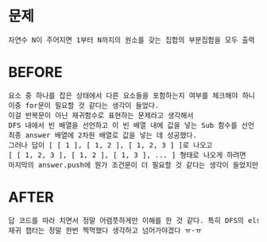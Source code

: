 # 문제

<pre>
자연수 N이 주어지면 1부터 N까지의 원소를 갖는 집합의 부분집합을 모두 출력 (DFS)
</pre>

# BEFORE

<pre>
요소 중 하나를 잡은 상태에서 다른 요소들을 포함하는지 여부를 체크해야 하니
이중 for문이 필요할 것 같다는 생각이 들었다.
이걸 반복문이 아닌 재귀함수로 표현하는 문제라고 생각해서
DFS 내에서 빈 배열을 선언하고 이 빈 배열 내에 값을 넣는 Sub 함수를 선언 후 실행해서
최종 answer 배열에 2차원 배열로 값을 넣는 데 성공했다.
그러나 답이 [ [ 1 ], [ 1, 2 ], [ 1, 2, 3 ] ]로 나오고
[ [ 1, 2, 3 ], [ 1, 2 ], [ 1, 3 ], ... ] 형태로 나오게 하려면
마지막의 answer.push에 뭔가 조건문이 더 필요할 것 같다는 생각이 들었지만 여기는 도저히 알아낼 수 없었다.
</pre>

# AFTER

<pre>
답 코드를 따라 치면서 정말 어렴풋하게만 이해를 한 것 같다. 특히 DFS의 else문이 정말 어려웠고 ch 배열은 콘솔에 찍어봐도 무슨 내용인지 하나도 알 수가 없었다.
재귀 챕터는 정말 한번 찍먹했다 생각하고 넘어가야겠다 ㅠ-ㅠ
</pre>
